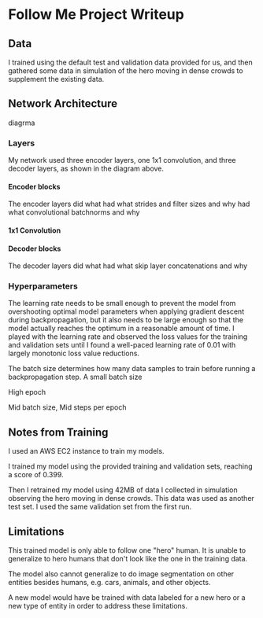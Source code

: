 Follow Me Project Writeup
===

## Data 

I trained using the default test and validation data provided for us, and then gathered some data in simulation of the hero moving in dense crowds to supplement the existing data.

## Network Architecture

diagrma

### Layers

My network used three encoder layers, one 1x1 convolution, and three decoder layers, as shown in the diagram above. 

#### Encoder blocks

The encoder layers 
did what
had what strides and filter sizes and why
had what convolutional batchnorms and why

#### 1x1 Convolution



#### Decoder blocks

The decoder layers 
did what
had what skip layer concatenations and why

### Hyperparameters

The learning rate needs to be small enough to prevent the model from overshooting optimal model parameters when applying gradient descent during backpropagation, but it also needs to be large enough so that the model actually reaches the optimum in a reasonable amount of time. I played with the learning rate and observed the loss values for the training and validation sets until I found a well-paced learning rate of 0.01 with largely monotonic loss value reductions. 

The batch size determines how many data samples to train before running a backpropagation step. A small batch size 

High epoch

Mid batch size, Mid steps per epoch

## Notes from Training 

I used an AWS EC2 instance to train my models. 

I trained my model using the provided training and validation sets, reaching a score of 0.399.

Then I retrained my model using 42MB of data I collected in simulation observing the hero moving in dense crowds. This data was used as another test set. I used the same validation set from the first run. 

## Limitations

This trained model is only able to follow one "hero" human. It is unable to generalize to hero humans that don't look like the one in the training data.

The model also cannot generalize to do image segmentation on other entities besides humans, e.g. cars, animals, and other objects. 

A new model would have be trained with data labeled for a new hero or a new type of entity in order to address these limitations. 
